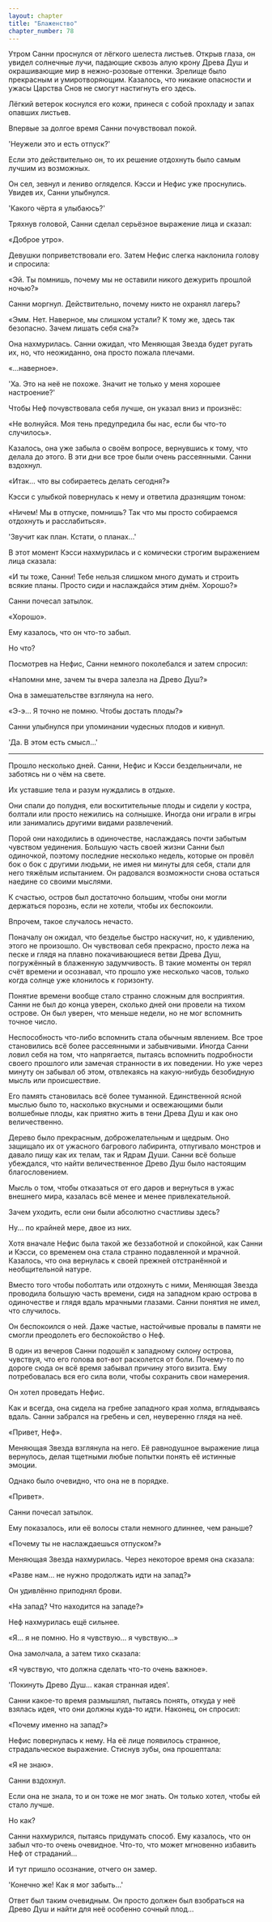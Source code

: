 ```yaml
---
layout: chapter
title: "Блаженство"
chapter_number: 78
---
```


Утром Санни проснулся от лёгкого шелеста листьев. Открыв глаза, он увидел солнечные лучи, падающие сквозь алую крону Древа Душ и окрашивающие мир в нежно-розовые оттенки. Зрелище было прекрасным и умиротворяющим. Казалось, что никакие опасности и ужасы Царства Снов не смогут настигнуть его здесь.

Лёгкий ветерок коснулся его кожи, принеся с собой прохладу и запах опавших листьев.

Впервые за долгое время Санни почувствовал покой.

'Неужели это и есть отпуск?'

Если это действительно он, то их решение отдохнуть было самым лучшим из возможных.

Он сел, зевнул и лениво огляделся. Кэсси и Нефис уже проснулись. Увидев их, Санни улыбнулся.

'Какого чёрта я улыбаюсь?'

Тряхнув головой, Санни сделал серьёзное выражение лица и сказал:

«Доброе утро».

Девушки поприветствовали его. Затем Нефис слегка наклонила голову и спросила:

«Эй. Ты помнишь, почему мы не оставили никого дежурить прошлой ночью?»

Санни моргнул. Действительно, почему никто не охранял лагерь?

«Эмм. Нет. Наверное, мы слишком устали? К тому же, здесь так безопасно. Зачем лишать себя сна?»

Она нахмурилась. Санни ожидал, что Меняющая Звезда будет ругать их, но, что неожиданно, она просто пожала плечами.

«...наверное».

'Ха. Это на неё не похоже. Значит не только у меня хорошее настроение?'

Чтобы Неф почувствовала себя лучше, он указал вниз и произнёс:

«Не волнуйся. Моя тень предупредила бы нас, если бы что-то случилось».

Казалось, она уже забыла о своём вопросе, вернувшись к тому, что делала до этого. В эти дни все трое были очень рассеянными. Санни вздохнул.

«Итак... что вы собираетесь делать сегодня?»

Кэсси с улыбкой повернулась к нему и ответила дразнящим тоном:

«Ничем! Мы в отпуске, помнишь? Так что мы просто собираемся отдохнуть и расслабиться».

'Звучит как план. Кстати, о планах...'

В этот момент Кэсси нахмурилась и с комически строгим выражением лица сказала:

«И ты тоже, Санни! Тебе нельзя слишком много думать и строить всякие планы. Просто сиди и наслаждайся этим днём. Хорошо?»

Санни почесал затылок.

«Хорошо».

Ему казалось, что он что-то забыл.

Но что?

Посмотрев на Нефис, Санни немного поколебался и затем спросил:

«Напомни мне, зачем ты вчера залезла на Древо Душ?»

Она в замешательстве взглянула на него.

«Э-э... Я точно не помню. Чтобы достать плоды?»

Санни улыбнулся при упоминании чудесных плодов и кивнул.

'Да. В этом есть смысл...'

***

Прошло несколько дней. Санни, Нефис и Кэсси бездельничали, не заботясь ни о чём на свете.

Их уставшие тела и разум нуждались в отдыхе.

Они спали до полудня, ели восхитительные плоды и сидели у костра, болтали или просто нежились на солнышке. Иногда они играли в игры или занимались другими видами развлечений.

Порой они находились в одиночестве, наслаждаясь почти забытым чувством уединения. Большую часть своей жизни Санни был одиночкой, поэтому последние несколько недель, которые он провёл бок о бок с другими людьми, не имея ни минуты для себя, стали для него тяжёлым испытанием. Он радовался возможности снова остаться наедине со своими мыслями.

К счастью, остров был достаточно большим, чтобы они могли держаться порознь, если не хотели, чтобы их беспокоили.

Впрочем, такое случалось нечасто.

Поначалу он ожидал, что безделье быстро наскучит, но, к удивлению, этого не произошло. Он чувствовал себя прекрасно, просто лежа на песке и глядя на плавно покачивающиеся ветви Древа Душ, погружённый в блаженную задумчивость. В такие моменты он терял счёт времени и осознавал, что прошло уже несколько часов, только когда солнце уже клонилось к горизонту.

Понятие времени вообще стало странно сложным для восприятия. Санни не был до конца уверен, сколько дней они провели на тихом острове. Он был уверен, что меньше недели, но не мог вспомнить точное число.

Неспособность что-либо вспомнить стала обычным явлением. Все трое становились всё более рассеянными и забывчивыми. Иногда Санни ловил себя на том, что напрягается, пытаясь вспомнить подробности своего прошлого или замечая странности в их поведении. Но уже через минуту он забывал об этом, отвлекаясь на какую-нибудь безобидную мысль или происшествие.

Его память становилась всё более туманной. Единственной ясной мыслью было то, насколько вкусными и освежающими были волшебные плоды, как приятно жить в тени Древа Душ и как оно величественно.

Дерево было прекрасным, доброжелательным и щедрым. Оно защищало их от ужасного багрового лабиринта, отпугивало монстров и давало пищу как их телам, так и Ядрам Души. Санни всё больше убеждался, что найти величественное Древо Душ было настоящим благословением.

Мысль о том, чтобы отказаться от его даров и вернуться в ужас внешнего мира, казалась всё менее и менее привлекательной.

Зачем уходить, если они были абсолютно счастливы здесь?

Ну... по крайней мере, двое из них.

Хотя вначале Нефис была такой же беззаботной и спокойной, как Санни и Кэсси, со временем она стала странно подавленной и мрачной. Казалось, что она вернулась к своей прежней отстранённой и необщительной натуре.

Вместо того чтобы поболтать или отдохнуть с ними, Меняющая Звезда проводила большую часть времени, сидя на западном краю острова в одиночестве и глядя вдаль мрачными глазами. Санни понятия не имел, что случилось.

Он беспокоился о ней. Даже частые, настойчивые провалы в памяти не смогли преодолеть его беспокойство о Неф.

В один из вечеров Санни подошёл к западному склону острова, чувствуя, что его голова вот-вот расколется от боли. Почему-то по дороге сюда он всё время забывал причину этого визита. Ему потребовалась вся его сила воли, чтобы сохранить свои намерения.

Он хотел проведать Нефис.

Как и всегда, она сидела на гребне западного края холма, вглядываясь вдаль. Санни забрался на гребень и сел, неуверенно глядя на неё.

«Привет, Неф».

Меняющая Звезда взглянула на него. Её равнодушное выражение лица вернулось, делая тщетными любые попытки понять её истинные эмоции.

Однако было очевидно, что она не в порядке.

«Привет».

Санни почесал затылок.

Ему показалось, или её волосы стали немного длиннее, чем раньше?

«Почему ты не наслаждаешься отпуском?»

Меняющая Звезда нахмурилась. Через некоторое время она сказала:

«Разве нам... не нужно продолжать идти на запад?»

Он удивлённо приподнял брови.

«На запад? Что находится на западе?»

Неф нахмурилась ещё сильнее.

«Я... я не помню. Но я чувствую... я чувствую...»

Она замолчала, а затем тихо сказала:

«Я чувствую, что должна сделать что-то очень важное».

'Покинуть Древо Душ... какая странная идея'.

Санни какое-то время размышлял, пытаясь понять, откуда у неё взялась идея, что они должны куда-то идти. Наконец, он спросил:

«Почему именно на запад?»

Нефис повернулась к нему. На её лице появилось странное, страдальческое выражение. Стиснув зубы, она прошептала:

«Я не знаю».

Санни вздохнул.

Если она не знала, то и он тоже не мог знать. Он только хотел, чтобы ей стало лучше.

Но как?

Санни нахмурился, пытаясь придумать способ. Ему казалось, что он забыл что-то очень очевидное. Что-то, что может мгновенно избавить Неф от страданий...

И тут пришло осознание, отчего он замер.

'Конечно же! Как я мог забыть...'

Ответ был таким очевидным. Он просто должен был взобраться на Древо Душ и найти для неё особенно сочный плод...
